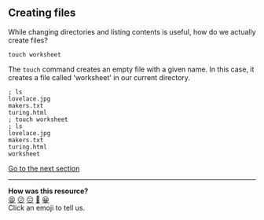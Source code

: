 ## Creating files
While changing directories and listing contents is useful, how do we actually create files?

`touch worksheet`

The `touch` command creates an empty file with a given name. In this case, it creates a file called 'worksheet' in our current directory.

```shell
; ls
lovelace.jpg
makers.txt
turing.html
; touch worksheet
; ls
lovelace.jpg
makers.txt
turing.html
worksheet

```

[Go to the next section](./08_parameters.md)


<!-- BEGIN GENERATED SECTION DO NOT EDIT -->

---

**How was this resource?**  
[😫](https://airtable.com/shrUJ3t7KLMqVRFKR?prefill_Repository=makersacademy/course&prefill_File=foundations/command_line/07_creating_files.md&prefill_Sentiment=😫) [😕](https://airtable.com/shrUJ3t7KLMqVRFKR?prefill_Repository=makersacademy/course&prefill_File=foundations/command_line/07_creating_files.md&prefill_Sentiment=😕) [😐](https://airtable.com/shrUJ3t7KLMqVRFKR?prefill_Repository=makersacademy/course&prefill_File=foundations/command_line/07_creating_files.md&prefill_Sentiment=😐) [🙂](https://airtable.com/shrUJ3t7KLMqVRFKR?prefill_Repository=makersacademy/course&prefill_File=foundations/command_line/07_creating_files.md&prefill_Sentiment=🙂) [😀](https://airtable.com/shrUJ3t7KLMqVRFKR?prefill_Repository=makersacademy/course&prefill_File=foundations/command_line/07_creating_files.md&prefill_Sentiment=😀)  
Click an emoji to tell us.

<!-- END GENERATED SECTION DO NOT EDIT -->

